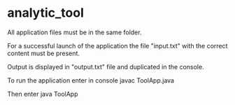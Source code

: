 # analytic_tool

All application files must be in the same folder.

For a successful launch of the application the file "input.txt" with the correct content must be present.

Output is displayed in "output.txt" file and duplicated in the console.

To run the application enter in console     javac ToolApp.java

Then enter    java ToolApp

